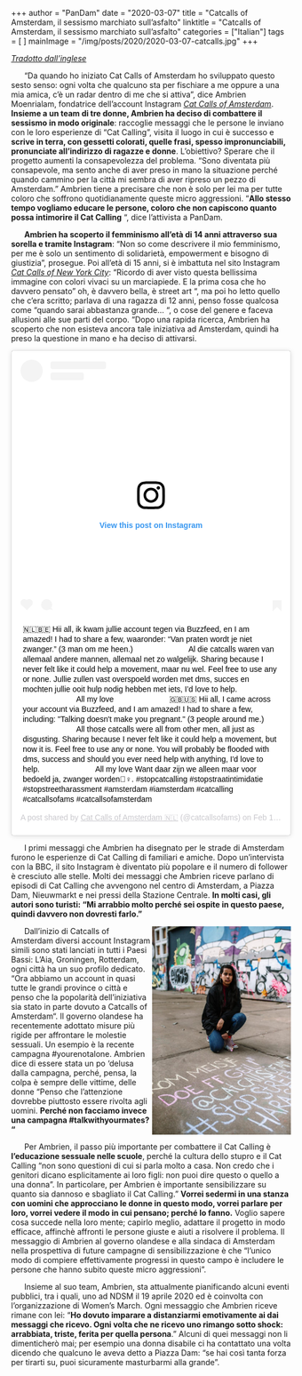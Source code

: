 +++
author = "PanDam"
date = "2020-03-07"
title = "Catcalls of Amsterdam, il sessismo marchiato sull’asfalto"
linktitle = "Catcalls of Amsterdam, il sessismo marchiato sull’asfalto"
categories = ["Italian"]
tags = [
]
mainImage = "/img/posts/2020/2020-03-07-catcalls.jpg"
+++

_[Tradotto dall’inglese](../2020-03-07-catcalls-en/)_

&nbsp;&nbsp;&nbsp;&nbsp;&nbsp;&nbsp;“Da quando ho iniziato Cat Calls of Amsterdam ho sviluppato questo sesto senso: ogni volta che qualcuno sta per fischiare a me oppure a una mia amica, c’è un radar dentro di me che si attiva”, dice Ambrien Moenrialam, fondatrice dell’account Instagram _[Cat Calls of Amsterdam](https://www.instagram.com/catcallsofams/?hl=en)_. **Insieme a un team di tre donne, Ambrien ha deciso di combattere il sessismo in modo originale**: raccoglie messaggi che le persone le inviano con le loro esperienze di “Cat Calling”, visita il luogo in cui è successo e **scrive in terra, con gessetti colorati, quelle frasi, spesso impronunciabili, pronunciate all’indirizzo di ragazze e donne**. L’obiettivo? Sperare che il progetto aumenti la consapevolezza del problema. “Sono diventata più consapevole, ma sento anche di aver preso in mano la situazione perché quando cammino per la città mi sembra di aver ripreso un pezzo di Amsterdam.” Ambrien tiene a precisare che non è solo per lei ma per tutte coloro che soffrono quotidianamente queste micro aggressioni. “**Allo stesso tempo vogliamo educare le persone, coloro che non capiscono quanto possa intimorire il Cat Calling** “, dice l’attivista a PanDam.

&nbsp;&nbsp;&nbsp;&nbsp;&nbsp;&nbsp;**Ambrien ha scoperto il femminismo all’età di 14 anni attraverso sua sorella e tramite Instagram**: “Non so come descrivere il mio femminismo, per me è solo un sentimento di solidarietà, empowerment e bisogno di giustizia”, prosegue. Poi all’età di 15 anni, si è imbattuta nel sito Instagram _[Cat Calls of New York City](https://www.instagram.com/catcallsofnyc/?hl=en)_: “Ricordo di aver visto questa bellissima immagine con colori vivaci su un marciapiede. E la prima cosa che ho davvero pensato” oh, è davvero bella, è street art “, ma poi ho letto quello che c’era scritto; parlava di una ragazza di 12 anni, penso fosse qualcosa come “quando sarai abbastanza grande… “, o cose del genere e faceva allusioni alle sue parti del corpo. “Dopo una rapida ricerca, Ambrien ha scoperto che non esisteva ancora tale iniziativa ad Amsterdam, quindi ha preso la questione in mano e ha deciso di attivarsi.

<blockquote class="instagram-media" data-instgrm-captioned data-instgrm-permalink="https://www.instagram.com/p/B8n9W5ll2px/?utm_source=ig_embed&amp;utm_campaign=loading" data-instgrm-version="12" style=" background:#FFF; border:0; border-radius:3px; box-shadow:0 0 1px 0 rgba(0,0,0,0.5),0 1px 10px 0 rgba(0,0,0,0.15); margin: 1px; max-width:540px; min-width:326px; padding:0; width:99.375%; width:-webkit-calc(100% - 2px); width:calc(100% - 2px);"><div style="padding:16px;"> <a href="https://www.instagram.com/p/B8n9W5ll2px/?utm_source=ig_embed&amp;utm_campaign=loading" style=" background:#FFFFFF; line-height:0; padding:0 0; text-align:center; text-decoration:none; width:100%;" target="_blank"> <div style=" display: flex; flex-direction: row; align-items: center;"> <div style="background-color: #F4F4F4; border-radius: 50%; flex-grow: 0; height: 40px; margin-right: 14px; width: 40px;"></div> <div style="display: flex; flex-direction: column; flex-grow: 1; justify-content: center;"> <div style=" background-color: #F4F4F4; border-radius: 4px; flex-grow: 0; height: 14px; margin-bottom: 6px; width: 100px;"></div> <div style=" background-color: #F4F4F4; border-radius: 4px; flex-grow: 0; height: 14px; width: 60px;"></div></div></div><div style="padding: 19% 0;"></div> <div style="display:block; height:50px; margin:0 auto 12px; width:50px;"><svg width="50px" height="50px" viewBox="0 0 60 60" version="1.1" xmlns="https://www.w3.org/2000/svg" xmlns:xlink="https://www.w3.org/1999/xlink"><g stroke="none" stroke-width="1" fill="none" fill-rule="evenodd"><g transform="translate(-511.000000, -20.000000)" fill="#000000"><g><path d="M556.869,30.41 C554.814,30.41 553.148,32.076 553.148,34.131 C553.148,36.186 554.814,37.852 556.869,37.852 C558.924,37.852 560.59,36.186 560.59,34.131 C560.59,32.076 558.924,30.41 556.869,30.41 M541,60.657 C535.114,60.657 530.342,55.887 530.342,50 C530.342,44.114 535.114,39.342 541,39.342 C546.887,39.342 551.658,44.114 551.658,50 C551.658,55.887 546.887,60.657 541,60.657 M541,33.886 C532.1,33.886 524.886,41.1 524.886,50 C524.886,58.899 532.1,66.113 541,66.113 C549.9,66.113 557.115,58.899 557.115,50 C557.115,41.1 549.9,33.886 541,33.886 M565.378,62.101 C565.244,65.022 564.756,66.606 564.346,67.663 C563.803,69.06 563.154,70.057 562.106,71.106 C561.058,72.155 560.06,72.803 558.662,73.347 C557.607,73.757 556.021,74.244 553.102,74.378 C549.944,74.521 548.997,74.552 541,74.552 C533.003,74.552 532.056,74.521 528.898,74.378 C525.979,74.244 524.393,73.757 523.338,73.347 C521.94,72.803 520.942,72.155 519.894,71.106 C518.846,70.057 518.197,69.06 517.654,67.663 C517.244,66.606 516.755,65.022 516.623,62.101 C516.479,58.943 516.448,57.996 516.448,50 C516.448,42.003 516.479,41.056 516.623,37.899 C516.755,34.978 517.244,33.391 517.654,32.338 C518.197,30.938 518.846,29.942 519.894,28.894 C520.942,27.846 521.94,27.196 523.338,26.654 C524.393,26.244 525.979,25.756 528.898,25.623 C532.057,25.479 533.004,25.448 541,25.448 C548.997,25.448 549.943,25.479 553.102,25.623 C556.021,25.756 557.607,26.244 558.662,26.654 C560.06,27.196 561.058,27.846 562.106,28.894 C563.154,29.942 563.803,30.938 564.346,32.338 C564.756,33.391 565.244,34.978 565.378,37.899 C565.522,41.056 565.552,42.003 565.552,50 C565.552,57.996 565.522,58.943 565.378,62.101 M570.82,37.631 C570.674,34.438 570.167,32.258 569.425,30.349 C568.659,28.377 567.633,26.702 565.965,25.035 C564.297,23.368 562.623,22.342 560.652,21.575 C558.743,20.834 556.562,20.326 553.369,20.18 C550.169,20.033 549.148,20 541,20 C532.853,20 531.831,20.033 528.631,20.18 C525.438,20.326 523.257,20.834 521.349,21.575 C519.376,22.342 517.703,23.368 516.035,25.035 C514.368,26.702 513.342,28.377 512.574,30.349 C511.834,32.258 511.326,34.438 511.181,37.631 C511.035,40.831 511,41.851 511,50 C511,58.147 511.035,59.17 511.181,62.369 C511.326,65.562 511.834,67.743 512.574,69.651 C513.342,71.625 514.368,73.296 516.035,74.965 C517.703,76.634 519.376,77.658 521.349,78.425 C523.257,79.167 525.438,79.673 528.631,79.82 C531.831,79.965 532.853,80.001 541,80.001 C549.148,80.001 550.169,79.965 553.369,79.82 C556.562,79.673 558.743,79.167 560.652,78.425 C562.623,77.658 564.297,76.634 565.965,74.965 C567.633,73.296 568.659,71.625 569.425,69.651 C570.167,67.743 570.674,65.562 570.82,62.369 C570.966,59.17 571,58.147 571,50 C571,41.851 570.966,40.831 570.82,37.631"></path></g></g></g></svg></div><div style="padding-top: 8px;"> <div style=" color:#3897f0; font-family:Arial,sans-serif; font-size:14px; font-style:normal; font-weight:550; line-height:18px;"> View this post on Instagram</div></div><div style="padding: 12.5% 0;"></div> <div style="display: flex; flex-direction: row; margin-bottom: 14px; align-items: center;"><div> <div style="background-color: #F4F4F4; border-radius: 50%; height: 12.5px; width: 12.5px; transform: translateX(0px) translateY(7px);"></div> <div style="background-color: #F4F4F4; height: 12.5px; transform: rotate(-45deg) translateX(3px) translateY(1px); width: 12.5px; flex-grow: 0; margin-right: 14px; margin-left: 2px;"></div> <div style="background-color: #F4F4F4; border-radius: 50%; height: 12.5px; width: 12.5px; transform: translateX(9px) translateY(-18px);"></div></div><div style="margin-left: 8px;"> <div style=" background-color: #F4F4F4; border-radius: 50%; flex-grow: 0; height: 20px; width: 20px;"></div> <div style=" width: 0; height: 0; border-top: 2px solid transparent; border-left: 6px solid #f4f4f4; border-bottom: 2px solid transparent; transform: translateX(16px) translateY(-4px) rotate(30deg)"></div></div><div style="margin-left: auto;"> <div style=" width: 0px; border-top: 8px solid #F4F4F4; border-right: 8px solid transparent; transform: translateY(16px);"></div> <div style=" background-color: #F4F4F4; flex-grow: 0; height: 12px; width: 16px; transform: translateY(-4px);"></div> <div style=" width: 0; height: 0; border-top: 8px solid #F4F4F4; border-left: 8px solid transparent; transform: translateY(-4px) translateX(8px);"></div></div></div></a> <p style=" margin:8px 0 0 0; padding:0 4px;"> <a href="https://www.instagram.com/p/B8n9W5ll2px/?utm_source=ig_embed&amp;utm_campaign=loading" style=" color:#000; font-family:Arial,sans-serif; font-size:14px; font-style:normal; font-weight:normal; line-height:17px; text-decoration:none; word-wrap:break-word;" target="_blank">🇳🇱🇧🇪 Hii all, ik kwam jullie account tegen via Buzzfeed, en I am amazed! I had to share a few, waaronder: “Van praten wordt je niet zwanger.” (3 man om me heen.) ⠀⠀⠀⠀⠀⠀⠀⠀⠀ Al die catcalls waren van allemaal andere mannen, allemaal net zo walgelijk. Sharing because I never felt like it could help a movement, maar nu wel. Feel free to use any or none. Jullie zullen vast overspoeld worden met dms, succes en mochten jullie ooit hulp nodig hebben met iets, I’d love to help. ⠀⠀⠀⠀⠀⠀⠀⠀⠀ All my love ⠀⠀⠀⠀⠀⠀⠀⠀⠀ 🇬🇧🇺🇸 Hii all, I came across your account via Buzzfeed, and I am amazed! I had to share a few, including: &#34;Talking doesn&#39;t make you pregnant.&#34; (3 people around me.) ⠀⠀⠀⠀⠀⠀⠀⠀⠀ All those catcalls were all from other men, all just as disgusting. Sharing because I never felt like it could help a movement, but now it is. Feel free to use any or none. You will probably be flooded with dms, success and should you ever need help with anything, I&#39;d love to help. ⠀⠀⠀⠀⠀⠀⠀⠀⠀ All my love Want daar zijn we alleen maar voor bedoeld ja, zwanger worden🤦‍♀️. #stopcatcalling #stopstraatintimidatie #stopstreetharassment #amsterdam #iamsterdam #catcalling #catcallsofams #catcallsofamsterdam</a></p> <p style=" color:#c9c8cd; font-family:Arial,sans-serif; font-size:14px; line-height:17px; margin-bottom:0; margin-top:8px; overflow:hidden; padding:8px 0 7px; text-align:center; text-overflow:ellipsis; white-space:nowrap;">A post shared by <a href="https://www.instagram.com/catcallsofams/?utm_source=ig_embed&amp;utm_campaign=loading" style=" color:#c9c8cd; font-family:Arial,sans-serif; font-size:14px; font-style:normal; font-weight:normal; line-height:17px;" target="_blank"> Cat Calls of Amsterdam 🇳🇱</a> (@catcallsofams) on <time style=" font-family:Arial,sans-serif; font-size:14px; line-height:17px;" datetime="2020-02-16T10:26:26+00:00">Feb 16, 2020 at 2:26am PST</time></p></div></blockquote> <script async src="//www.instagram.com/embed.js"></script>



&nbsp;&nbsp;&nbsp;&nbsp;&nbsp;&nbsp;I primi messaggi che Ambrien ha disegnato per le strade di Amsterdam furono le esperienze di Cat Calling di familiari e amiche. Dopo un’intervista con la BBC, il sito Instagram è diventato più popolare e il numero di follower è cresciuto alle stelle. Molti dei messaggi che Ambrien riceve parlano di episodi di Cat Calling che avvengono nel centro di Amsterdam, a Piazza Dam, Nieuwmarkt e nei pressi della Stazione Centrale. **In molti casi, gli autori sono turisti: “Mi arrabbio molto perché sei ospite in questo paese, quindi davvero non dovresti farlo.”**

<img src="/img/posts/2020/2020-03-07-catcalls-2.jpg" style="width: 250px" align="right">

&nbsp;&nbsp;&nbsp;&nbsp;&nbsp;&nbsp;Dall’inizio di Catcalls of Amsterdam diversi account Instagram simili sono stati lanciati in tutti i Paesi Bassi: L’Aia, Groningen, Rotterdam, ogni città ha un suo profilo dedicato. “Ora abbiamo un account in quasi tutte le grandi province o città e penso che la popolarità dell’iniziativa sia stato in parte dovuto a Catcalls of Amsterdam“. Il governo olandese ha recentemente adottato misure più rigide per affrontare le molestie sessuali. Un esempio è la recente campagna #yourenotalone. Ambrien dice di essere stata un po ‘delusa dalla campagna, perché, pensa, la colpa è sempre delle vittime, delle donne “Penso che l’attenzione dovrebbe piuttosto essere rivolta agli uomini. **Perché non facciamo invece una campagna #talkwithyourmates? “**


&nbsp;&nbsp;&nbsp;&nbsp;&nbsp;&nbsp;Per Ambrien, il passo più importante per combattere il Cat Calling è **l’educazione sessuale nelle scuole**, perché la cultura dello stupro e il Cat Calling  “non sono questioni di cui si parla molto a casa. Non credo che i genitori dicano esplicitamente ai loro figli: non puoi dire questo o quello a una donna”. In particolare, per Ambrien è importante sensibilizzare su quanto sia dannoso e sbagliato il Cat Calling.” **Vorrei sedermi in una stanza con uomini che approcciano le donne in questo modo, vorrei parlare per loro, vorrei vedere il modo in cui pensano; perché lo fanno.** Voglio sapere cosa succede nella loro mente; capirlo meglio, adattare il progetto in modo efficace, affinchè affronti le persone giuste e aiuti a risolvere il problema. Il messaggio di Ambrien al governo olandese e alla sindaca di Amsterdam nella prospettiva di future campagne di sensibilizzazione è che “l’unico modo di compiere effettivamente progressi in questo campo è includere le persone che hanno subito queste micro aggressioni”.

&nbsp;&nbsp;&nbsp;&nbsp;&nbsp;&nbsp;Insieme al suo team, Ambrien,  sta attualmente pianificando alcuni eventi pubblici, tra i quali, uno ad NDSM il 19 aprile 2020 ed è coinvolta con l’organizzazione di Women’s March. Ogni messaggio che Ambrien riceve rimane con lei: “**Ho dovuto imparare a distanziarmi emotivamente ai dai messaggi che ricevo. Ogni volta che ne ricevo uno rimango sotto shock: arrabbiata, triste, ferita per quella persona**.” Alcuni di quei messaggi non li dimenticherò mai; per esempio una donna disabile ci ha contattato una volta dicendo che qualcuno le aveva detto a Piazza Dam: “se hai così tanta forza per tirarti su, puoi sicuramente masturbarmi alla grande”.